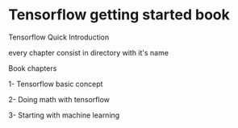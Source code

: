 # Tensorflow getting started book

Tensorflow Quick Introduction

every chapter consist in directory with it's name

Book chapters

1- Tensorflow basic concept

2- Doing math with tensorflow

3- Starting with machine learning

